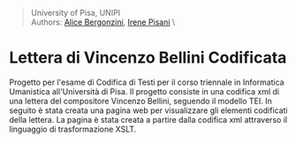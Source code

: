 > University of Pisa, UNIPI \
> Authors: [Alice Bergonzini](https://github.com/alicebergonzini), [Irene Pisani](https://github.com/irenepisani) \

# Lettera di Vincenzo Bellini Codificata

Progetto per l'esame di Codifica di Testi per il corso triennale in Informatica Umanistica all'Università di Pisa.
Il progetto consiste in una codifica xml di una lettera del compositore Vincenzo Bellini, seguendo il modello TEI. 
In seguito è stata creata una pagina web per visualizzare gli elementi codificati della lettera. La pagina è stata creata a partire dalla codifica xml attraverso il linguaggio di trasformazione XSLT.
